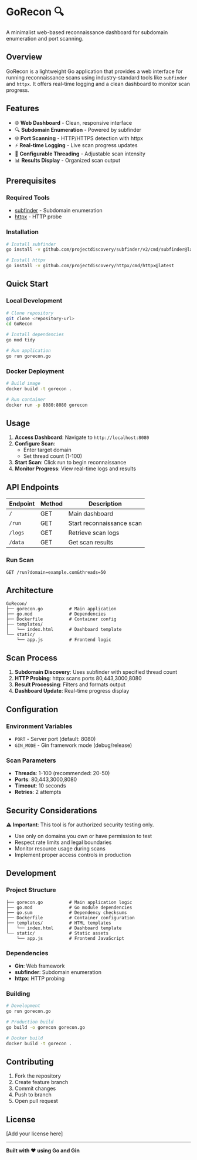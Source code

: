 # GoRecon 🔍

A minimalist web-based reconnaissance dashboard for subdomain enumeration and port scanning.

## Overview

GoRecon is a lightweight Go application that provides a web interface for running reconnaissance scans using industry-standard tools like `subfinder` and `httpx`. It offers real-time logging and a clean dashboard to monitor scan progress.

## Features

- 🌐 **Web Dashboard** - Clean, responsive interface
- 🔍 **Subdomain Enumeration** - Powered by subfinder
- 🌐 **Port Scanning** - HTTP/HTTPS detection with httpx
- ⚡ **Real-time Logging** - Live scan progress updates
- 🎯 **Configurable Threading** - Adjustable scan intensity
- 📊 **Results Display** - Organized scan output

## Prerequisites

### Required Tools
- [subfinder](https://github.com/projectdiscovery/subfinder) - Subdomain enumeration
- [httpx](https://github.com/projectdiscovery/httpx) - HTTP probe

### Installation
```bash
# Install subfinder
go install -v github.com/projectdiscovery/subfinder/v2/cmd/subfinder@latest

# Install httpx
go install -v github.com/projectdiscovery/httpx/cmd/httpx@latest
```

## Quick Start

### Local Development
```bash
# Clone repository
git clone <repository-url>
cd GoRecon

# Install dependencies
go mod tidy

# Run application
go run gorecon.go
```

### Docker Deployment
```bash
# Build image
docker build -t gorecon .

# Run container
docker run -p 8080:8080 gorecon
```

## Usage

1. **Access Dashboard**: Navigate to `http://localhost:8080`
2. **Configure Scan**:
   - Enter target domain
   - Set thread count (1-100)
3. **Start Scan**: Click run to begin reconnaissance
4. **Monitor Progress**: View real-time logs and results

## API Endpoints

| Endpoint | Method | Description |
|----------|--------|-------------|
| `/` | GET | Main dashboard |
| `/run` | GET | Start reconnaissance scan |
| `/logs` | GET | Retrieve scan logs |
| `/data` | GET | Get scan results |

### Run Scan
```
GET /run?domain=example.com&threads=50
```

## Architecture

```
GoRecon/
├── gorecon.go          # Main application
├── go.mod              # Dependencies
├── Dockerfile          # Container config
├── templates/
│   └── index.html      # Dashboard template
└── static/
    └── app.js          # Frontend logic
```

## Scan Process

1. **Subdomain Discovery**: Uses subfinder with specified thread count
2. **HTTP Probing**: httpx scans ports 80,443,3000,8080
3. **Result Processing**: Filters and formats output
4. **Dashboard Update**: Real-time progress display

## Configuration

### Environment Variables
- `PORT` - Server port (default: 8080)
- `GIN_MODE` - Gin framework mode (debug/release)

### Scan Parameters
- **Threads**: 1-100 (recommended: 20-50)
- **Ports**: 80,443,3000,8080
- **Timeout**: 10 seconds
- **Retries**: 2 attempts

## Security Considerations

⚠️ **Important**: This tool is for authorized security testing only.

- Use only on domains you own or have permission to test
- Respect rate limits and legal boundaries
- Monitor resource usage during scans
- Implement proper access controls in production

## Development

### Project Structure
```
├── gorecon.go          # Main application logic
├── go.mod              # Go module dependencies
├── go.sum              # Dependency checksums
├── Dockerfile          # Container configuration
├── templates/          # HTML templates
│   └── index.html      # Dashboard template
└── static/             # Static assets
    └── app.js          # Frontend JavaScript
```

### Dependencies
- **Gin**: Web framework
- **subfinder**: Subdomain enumeration
- **httpx**: HTTP probing

### Building
```bash
# Development
go run gorecon.go

# Production build
go build -o gorecon gorecon.go

# Docker build
docker build -t gorecon .
```

## Contributing

1. Fork the repository
2. Create feature branch
3. Commit changes
4. Push to branch
5. Open pull request

## License

[Add your license here]

---

**Built with ❤️ using Go and Gin** 